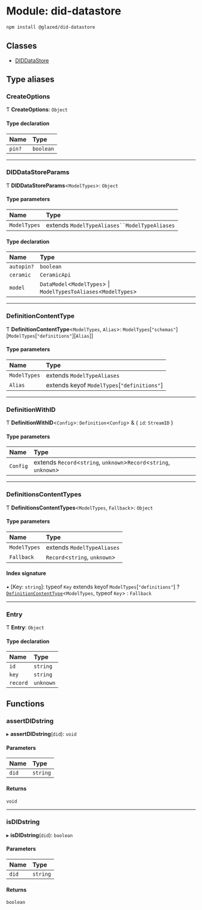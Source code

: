 # Module: did-datastore

```sh
npm install @glazed/did-datastore
```

## Classes

- [DIDDataStore](../classes/did_datastore.DIDDataStore.md)

## Type aliases

### CreateOptions

Ƭ **CreateOptions**: `Object`

#### Type declaration

| Name | Type |
| :------ | :------ |
| `pin?` | `boolean` |

___

### DIDDataStoreParams

Ƭ **DIDDataStoreParams**<`ModelTypes`\>: `Object`

#### Type parameters

| Name | Type |
| :------ | :------ |
| `ModelTypes` | extends `ModelTypeAliases``ModelTypeAliases` |

#### Type declaration

| Name | Type |
| :------ | :------ |
| `autopin?` | `boolean` |
| `ceramic` | `CeramicApi` |
| `model` | `DataModel`<`ModelTypes`\> \| `ModelTypesToAliases`<`ModelTypes`\> |

___

### DefinitionContentType

Ƭ **DefinitionContentType**<`ModelTypes`, `Alias`\>: `ModelTypes`[``"schemas"``][`ModelTypes`[``"definitions"``][`Alias`]]

#### Type parameters

| Name | Type |
| :------ | :------ |
| `ModelTypes` | extends `ModelTypeAliases` |
| `Alias` | extends keyof `ModelTypes`[``"definitions"``] |

___

### DefinitionWithID

Ƭ **DefinitionWithID**<`Config`\>: `Definition`<`Config`\> & { `id`: `StreamID`  }

#### Type parameters

| Name | Type |
| :------ | :------ |
| `Config` | extends `Record`<`string`, `unknown`\>`Record`<`string`, `unknown`\> |

___

### DefinitionsContentTypes

Ƭ **DefinitionsContentTypes**<`ModelTypes`, `Fallback`\>: `Object`

#### Type parameters

| Name | Type |
| :------ | :------ |
| `ModelTypes` | extends `ModelTypeAliases` |
| `Fallback` | `Record`<`string`, `unknown`\> |

#### Index signature

▪ [Key: `string`]: typeof `Key` extends keyof `ModelTypes`[``"definitions"``] ? [`DefinitionContentType`](did_datastore.md#definitioncontenttype)<`ModelTypes`, typeof `Key`\> : `Fallback`

___

### Entry

Ƭ **Entry**: `Object`

#### Type declaration

| Name | Type |
| :------ | :------ |
| `id` | `string` |
| `key` | `string` |
| `record` | `unknown` |

## Functions

### assertDIDstring

▸ **assertDIDstring**(`did`): `void`

#### Parameters

| Name | Type |
| :------ | :------ |
| `did` | `string` |

#### Returns

`void`

___

### isDIDstring

▸ **isDIDstring**(`did`): `boolean`

#### Parameters

| Name | Type |
| :------ | :------ |
| `did` | `string` |

#### Returns

`boolean`
